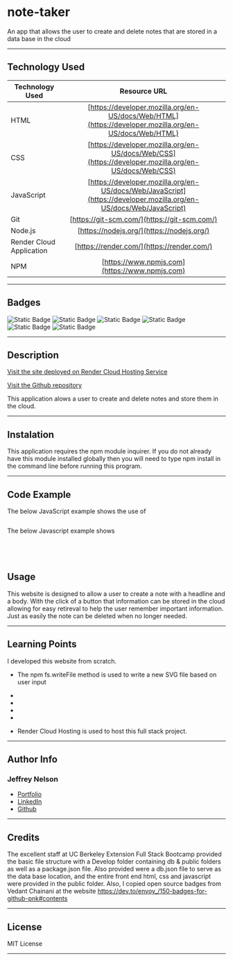 # note-taker
An app that allows the user to create and delete notes that are stored in a data base in the cloud

---

## Technology Used 

| Technology Used         | Resource URL           | 
| ------------- |:-------------:| 
| HTML    | [https://developer.mozilla.org/en-US/docs/Web/HTML](https://developer.mozilla.org/en-US/docs/Web/HTML) | 
| CSS     | [https://developer.mozilla.org/en-US/docs/Web/CSS](https://developer.mozilla.org/en-US/docs/Web/CSS)      |
| JavaScript     | [https://developer.mozilla.org/en-US/docs/Web/JavaScript](https://developer.mozilla.org/en-US/docs/Web/JavaScript)      |   
| Git | [https://git-scm.com/](https://git-scm.com/)     |    
| Node.js | [https://nodejs.org/](https://nodejs.org/)     |
| Render Cloud Application | [https://render.com/](https://render.com/)  |
| NPM | [https://www.npmjs.com](https://www.npmjs.com)   |

---

## Badges
![Static Badge](https://img.shields.io/badge/HTML5-E34F26?style=for-the-badge&logo=html5&logoColor=white)
![Static Badge](https://img.shields.io/badge/CSS3-1572B6?style=for-the-badge&logo=css3&logoColor=white)
![Static Badge](https://img.shields.io/badge/JavaScript-323330?style=for-the-badge&logo=javascript&logoColor=F7DF1E)
![Static Badge](https://img.shields.io/badge/Node.js-43853D?style=for-the-badge&logo=node.js&logoColor=white)
![Static Badge](https://img.shields.io/badge/License-MIT_License-blue)
![Static Badge](https://img.shields.io/badge/Express.js-404D59?style=for-the-badge)

---

## Description

[Visit the site deployed on Render Cloud Hosting Service](https://)

[Visit the Github repository](https://github.com/Jeffreydne/logoMakerSVG)

This application alows a user to create and delete notes and store them in the cloud.  

---

## Instalation

This application requires the npm module inquirer. If you do not already have this module installed globally then you will need to type npm install in the command line before running this program. 


---

## Code Example

The below JavaScript example shows the use of 

```JS

```
The below Javascript example shows  

 

```JS

      
  

```
## Usage

This website is designed to allow a user to create a note with a headline and a body. With the click of a button that information can be stored in the cloud allowing for easy retireval to help the user remember important information. Just as easily the note can be deleted when no longer needed.

---

## Learning Points

I developed this website from scratch. 

* The npm fs.writeFile method is used to write a new SVG file based on user input

*  

*  

*  

* 

*  Render Cloud Hosting is used to host this full stack project.  

---

## Author Info

### Jeffrey Nelson


* [Portfolio](https://jeffreydne.github.io/Jeff-Nelson-Portfolio/)
* [LinkedIn](https://www.linkedin.com/in/jeffrey-nelson13/)
* [Github](https://github.com/Jeffreydne)

---
## Credits

 The excellent staff at UC Berkeley Extension Full Stack Bootcamp provided the basic file structure with a Develop folder containing db & public folders as well as a package.json file. Also provided were a db.json file to serve as the data base location, and the entire front end html, css and javascript were provided in the public folder. Also, I copied open source badges from Vedant Chainani at the website https://dev.to/envoy_/150-badges-for-github-pnk#contents 
 
---

## License

MIT License

---